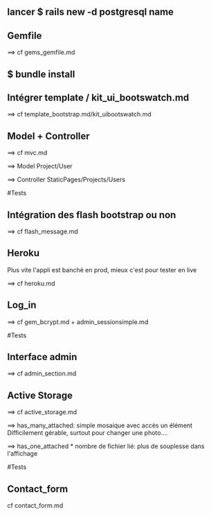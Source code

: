 ## lancer $ rails new -d postgresql name

## Gemfile

==> cf gems_gemfile.md

## $ bundle install

## Intégrer template / kit_ui_bootswatch.md

==> cf template_bootstrap.md/kit_uibootswatch.md

## Model + Controller

==> cf mvc.md

==> Model Project/User

==> Controller StaticPages/Projects/Users

#Tests

## Intégration des flash bootstrap ou non

==> cf flash_message.md

## Heroku

Plus vite l'appli est banché en prod, mieux c'est pour tester en live

==> cf heroku.md 

## Log_in 

==> cf gem_bcrypt.md + admin_sessionsimple.md

#Tests

## Interface admin

==> cf admin_section.md

## Active Storage

==> cf active_storage.md 

==> has_many_attached: simple mosaique avec accès un élément
Difficilement gérable, surtout pour changer une photo....

==> has_one_attached * nombre de fichier lié: plus de souplesse dans l'affichage 

#Tests

## Contact_form

cf contact_form.md



